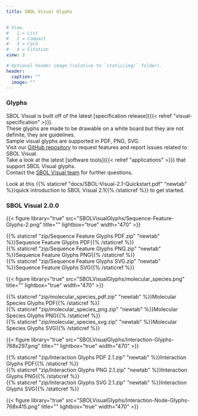 ```yaml
---
title: SBOL Visual Glyphs


# View.
#   1 = List
#   2 = Compact
#   3 = Card
#   4 = Citation
view: 3

# Optional header image (relative to `static/img/` folder).
header:
  caption: ""
  image: ""
---
```


### Glyphs

SBOL Visual is built off of the latest [specification release]({{< relref "visual-specification" >}}).\
These glyphs are made to be drawable on a white board but they are not definite, they are guidelines.\
Sample visual glyphs are supported in PDF, PNG, SVG.\
Visit our [GitHub repository](https://github.com/SynBioDex/SBOL-visual) to request features and report issues related to SBOL Visual.\
Take a look at the latest [software tools]({{< relref "applications" >}}) that support SBOL Visual glyphs.\
Contact the [SBOL Visual team](mailto:sbol-visual@googlegroups.com) for further questions.

Look at this {{% staticref "docs/SBOL-Visual-2.1-Quickstart.pdf" "newtab" %}}quick introduction to SBOL Visual 2.1{{% /staticref %}} to get started.

### SBOL Visual 2.0.0

{{< figure library="true" src="SBOLVisualGlyphs/Sequence-Feature-Glyphs-2.png" title="" lightbox="true" width="470" >}}

{{% staticref "zip/Sequence Feature Glyphs PDF.zip" "newtab" %}}Sequence Feature Glyphs PDF{{% /staticref %}}\
{{% staticref "zip/Sequence Feature Glyphs PNG.zip" "newtab" %}}Sequence Feature Glyphs PNG{{% /staticref %}}\
{{% staticref "zip/Sequence Feature Glyphs SVG.zip" "newtab" %}}Sequence Feature Glyphs SVG{{% /staticref %}}

{{< figure library="true" src="SBOLVisualGlyphs/molecular_species.png" title="" lightbox="true" width="470" >}}

{{% staticref "zip/molecular_species_pdf.zip" "newtab" %}}Molecular Species Glyphs PDF{{% /staticref %}}\
{{% staticref "zip/molecular_species_png.zip" "newtab" %}}Molecular Species Glyphs PNG{{% /staticref %}}\
{{% staticref "zip/molecular_species_svg.zip" "newtab" %}}Molecular Species Glyphs SVG{{% /staticref %}}

{{< figure library="true" src="SBOLVisualGlyphs/Interaction-Glyphs-768x297.png" title="" lightbox="true" width="470" >}}

{{% staticref "zip/Interaction Glyphs PDF 2.1.zip" "newtab" %}}Interaction Glyphs PDF{{% /staticref %}}\
{{% staticref "zip/Interaction Glyphs PNG 2.1.zip" "newtab" %}}Interaction Glyphs PNG{{% /staticref %}}\
{{% staticref "zip/Interaction Glyphs SVG 2.1.zip" "newtab" %}}Interaction Glyphs SVG{{% /staticref %}}

{{< figure library="true" src="SBOLVisualGlyphs/Interaction-Node-Glyphs-768x415.png" title="" lightbox="true" width="470" >}}
